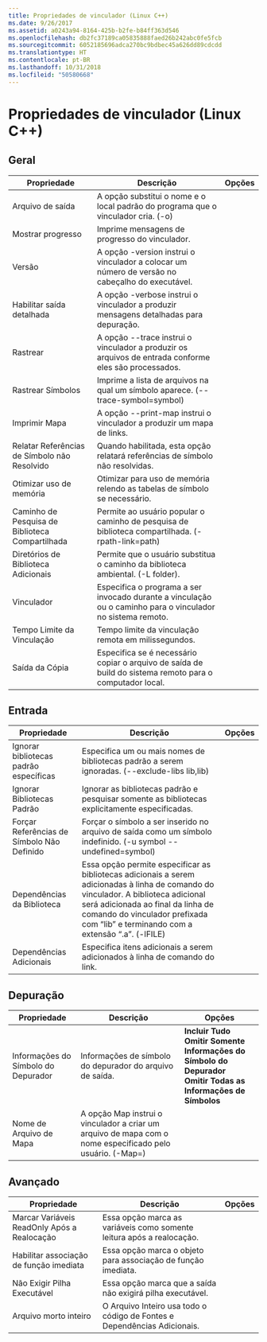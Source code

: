 ```yaml
---
title: Propriedades de vinculador (Linux C++)
ms.date: 9/26/2017
ms.assetid: a0243a94-8164-425b-b2fe-b84ff363d546
ms.openlocfilehash: db2fc37189ca05835888faed26b242abc0fe5fcb
ms.sourcegitcommit: 6052185696adca270bc9bdbec45a626dd89cdcdd
ms.translationtype: HT
ms.contentlocale: pt-BR
ms.lasthandoff: 10/31/2018
ms.locfileid: "50580668"
---
```

# <a name="linker-properties-linux-c"></a>Propriedades de vinculador (Linux C++)

## <a name="general"></a>Geral

Propriedade | Descrição | Opções
--- | ---| ---
Arquivo de saída | A opção substitui o nome e o local padrão do programa que o vinculador cria. (-o)
Mostrar progresso | Imprime mensagens de progresso do vinculador.
Versão | A opção -version instrui o vinculador a colocar um número de versão no cabeçalho do executável.
Habilitar saída detalhada | A opção -verbose instrui o vinculador a produzir mensagens detalhadas para depuração.
Rastrear | A opção --trace instrui o vinculador a produzir os arquivos de entrada conforme eles são processados.
Rastrear Símbolos | Imprime a lista de arquivos na qual um símbolo aparece. (--trace-symbol=symbol)
Imprimir Mapa | A opção --print-map instrui o vinculador a produzir um mapa de links.
Relatar Referências de Símbolo não Resolvido | Quando habilitada, esta opção relatará referências de símbolo não resolvidas.
Otimizar uso de memória | Otimizar para uso de memória relendo as tabelas de símbolo se necessário.
Caminho de Pesquisa de Biblioteca Compartilhada | Permite ao usuário popular o caminho de pesquisa de biblioteca compartilhada. (-rpath-link=path)
Diretórios de Biblioteca Adicionais | Permite que o usuário substitua o caminho da biblioteca ambiental. (-L folder).
Vinculador | Especifica o programa a ser invocado durante a vinculação ou o caminho para o vinculador no sistema remoto.
Tempo Limite da Vinculação | Tempo limite da vinculação remota em milissegundos.
Saída da Cópia | Especifica se é necessário copiar o arquivo de saída de build do sistema remoto para o computador local.

## <a name="input"></a>Entrada

Propriedade | Descrição | Opções
--- | ---| ---
Ignorar bibliotecas padrão específicas | Especifica um ou mais nomes de bibliotecas padrão a serem ignoradas. (--exclude-libs lib,lib)
Ignorar Bibliotecas Padrão | Ignorar as bibliotecas padrão e pesquisar somente as bibliotecas explicitamente especificadas.
Forçar Referências de Símbolo Não Definido | Forçar o símbolo a ser inserido no arquivo de saída como um símbolo indefinido. (-u symbol --undefined=symbol)
Dependências da Biblioteca | Essa opção permite especificar as bibliotecas adicionais a serem adicionadas à linha de comando do vinculador. A biblioteca adicional será adicionada ao final da linha de comando do vinculador prefixada com “lib” e terminando com a extensão “.a”.  (-lFILE)
Dependências Adicionais | Especifica itens adicionais a serem adicionados à linha de comando do link.

## <a name="debugging"></a>Depuração

Propriedade | Descrição | Opções
--- | ---| ---
Informações do Símbolo do Depurador | Informações de símbolo do depurador do arquivo de saída. | **Incluir Tudo**<br>**Omitir Somente Informações do Símbolo do Depurador**<br>**Omitir Todas as Informações de Símbolos**<br>
Nome de Arquivo de Mapa | A opção Map instrui o vinculador a criar um arquivo de mapa com o nome especificado pelo usuário. (-Map=)

## <a name="advanced"></a>Avançado

Propriedade | Descrição | Opções
--- | ---| ---
Marcar Variáveis ReadOnly Após a Realocação | Essa opção marca as variáveis como somente leitura após a realocação.
Habilitar associação de função imediata | Essa opção marca o objeto para associação de função imediata.
Não Exigir Pilha Executável | Essa opção marca que a saída não exigirá pilha executável.
Arquivo morto inteiro | O Arquivo Inteiro usa todo o código de Fontes e Dependências Adicionais.
